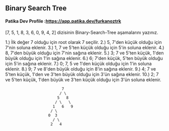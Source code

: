 ## Binary Search Tree

#### Patika Dev Profile :https://app.patika.dev/furkanoztrk



[7, 5, 1, 8, 3, 6, 0, 9, 4, 2] dizisinin Binary-Search-Tree aşamalarını yazınız.

1.) İlk değer 7 olduğu için root  olarak 7  seçilir.
2.) 5, 7'den küçük olduğu için 7'nin soluna eklenir.
3.) 1, 7 ve 5'ten küçük olduğu için 5'in soluna eklenir.
4.) 8, 7'den büyük olduğu için 7'nin sağına eklenir.
5.) 3; 7 ve 5'ten küçük, 1'den büyük olduğu için 1'in sağına eklenir.
6.) 6; 7'den küçük, 5'ten büyük olduğu için 5'in sağına eklenir.
7.) 0; 7, 5 ve 1'den küçük olduğu için 1'in soluna eklenir.
8.) 9; 7 ve 8'den büyük olduğu için 8'in sağına eklenir.
9.) 4; 7 ve 5'ten küçük, 1'den ve 3'ten büyük olduğu için 3'ün sağına eklenir.
10.) 2; 7 ve 5'ten küçük, 1'den büyük ve 3'ten küçük olduğu için 3'ün soluna eklenir.


                             7
                            / \
                           5   8
                          / \   \
                         1   6   9
                        / \
                       0  3
                         / \
                        2   4
